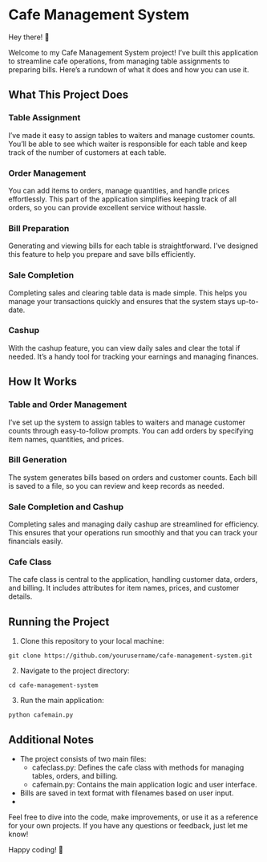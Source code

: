 # Cafe Management System


Hey there! 👋

Welcome to my Cafe Management System project! I’ve built this application to streamline cafe operations, from managing table assignments to preparing bills. Here’s a rundown of what it does and how you can use it.

## What This Project Does
### Table Assignment
I’ve made it easy to assign tables to waiters and manage customer counts. You’ll be able to see which waiter is responsible for each table and keep track of the number of customers at each table.

### Order Management
You can add items to orders, manage quantities, and handle prices effortlessly. This part of the application simplifies keeping track of all orders, so you can provide excellent service without hassle.

### Bill Preparation
Generating and viewing bills for each table is straightforward. I’ve designed this feature to help you prepare and save bills efficiently.

### Sale Completion
Completing sales and clearing table data is made simple. This helps you manage your transactions quickly and ensures that the system stays up-to-date.

### Cashup
With the cashup feature, you can view daily sales and clear the total if needed. It’s a handy tool for tracking your earnings and managing finances.

## How It Works
### Table and Order Management
I’ve set up the system to assign tables to waiters and manage customer counts through easy-to-follow prompts. You can add orders by specifying item names, quantities, and prices.

### Bill Generation
The system generates bills based on orders and customer counts. Each bill is saved to a file, so you can review and keep records as needed.

### Sale Completion and Cashup
Completing sales and managing daily cashup are streamlined for efficiency. This ensures that your operations run smoothly and that you can track your financials easily.

### Cafe Class
The cafe class is central to the application, handling customer data, orders, and billing. It includes attributes for item names, prices, and customer details.

## Running the Project
1. Clone this repository to your local machine:
```
git clone https://github.com/yourusername/cafe-management-system.git
```
2. Navigate to the project directory:
```
cd cafe-management-system
```
3. Run the main application:
```
python cafemain.py
```

## Additional Notes
* The project consists of two main files:
  * cafeclass.py: Defines the cafe class with methods for managing tables, orders, and billing.
  * cafemain.py: Contains the main application logic and user interface.
* Bills are saved in text format with filenames based on user input.
* 
Feel free to dive into the code, make improvements, or use it as a reference for your own projects. If you have any questions or feedback, just let me know!

Happy coding! 🚀
